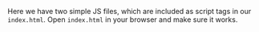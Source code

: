 Here we have two simple JS files, which are included as script tags in our `index.html`. Open `index.html` in your browser and make sure it works.
